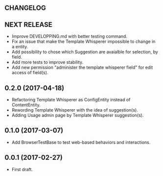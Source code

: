 CHANGELOG
---------

## NEXT RELEASE
 - Improve DEVELOPPING.md with better testing command.
 - Fix an issue that make the Template Whisperer impossible to change in a entity.
 - Add possibility to chose which Suggestion are avaialble for selection, by field.
 - Add more tests to improve stability.
 - Add new permission "administer the template whisperer field" for edit access of field(s).

## 0.2.0 (2017-04-18)
 - Refactoring Template Whisperer as ConfigEntity instead of ContentEntity.
 - Rewording Template Whisperer with the idea of suggestion(s).
 - Adding Usage admin page by Template Whisperer suggestion(s).

## 0.1.0 (2017-03-07)
 - Add BrowserTestBase to test web-based behaviors and interactions.

## 0.0.1 (2017-02-27)
 - First draft.
